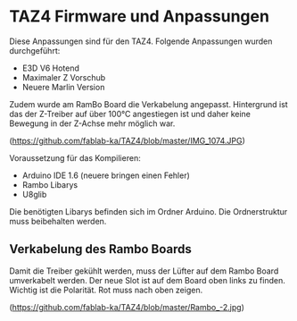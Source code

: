 # TAZ4 Firmware und Anpassungen

Diese Anpassungen sind für den TAZ4.
Folgende Anpassungen wurden durchgeführt:

* E3D V6 Hotend
* Maximaler Z Vorschub
* Neuere Marlin Version

Zudem wurde am RamBo Board die Verkabelung angepasst.
Hintergrund ist das der Z-Treiber auf über 100°C angestiegen ist und daher keine Bewegung in der Z-Achse mehr möglich war. 

(https://github.com/fablab-ka/TAZ4/blob/master/IMG_1074.JPG)

Voraussetzung für das Kompilieren:

* Arduino IDE 1.6 (neuere bringen einen Fehler)
* Rambo Libarys
* U8glib

Die benötigten Libarys befinden sich im Ordner Arduino. 
Die Ordnerstruktur muss beibehalten werden.


## Verkabelung des Rambo Boards

Damit die Treiber gekühlt werden, muss der Lüfter auf dem Rambo Board umverkabelt werden.
Der neue Slot ist auf dem Board oben links zu finden.
Wichtig ist die Polarität. Rot muss nach oben zeigen.

(https://github.com/fablab-ka/TAZ4/blob/master/Rambo_-2.jpg)
